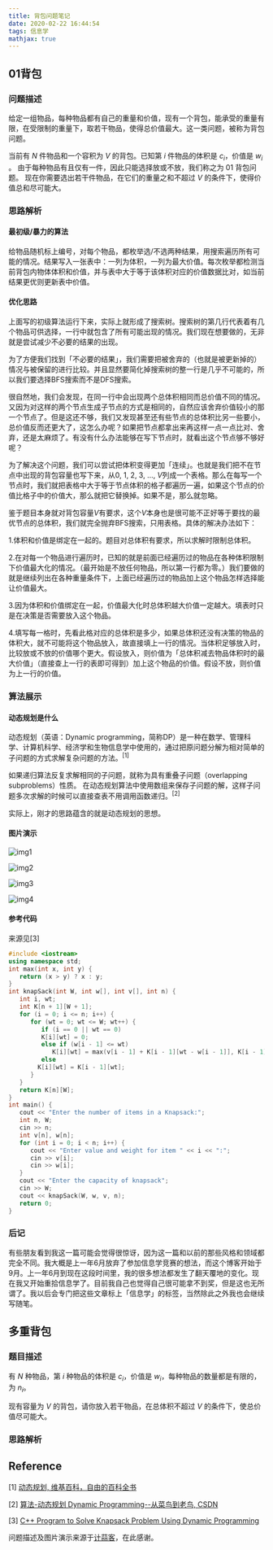 ```yaml
---
title: 背包问题笔记
date: 2020-02-22 16:44:54
tags: 信息学
mathjax: true
---
```


## 01背包

### 问题描述

给定一组物品，每种物品都有自己的重量和价值，现有一个背包，能承受的重量有限，在受限制的重量下，取若干物品，使得总价值最大。这一类问题，被称为背包问题。

<!--more-->

当前有 $N$ 件物品和一个容积为 $V$ 的背包。已知第 $i$ 件物品的体积是 $c_i$，价值是 $w_i$  。 由于每种物品有且仅有一件，因此只能选择放或不放，我们称之为 01 背包问题。 现在你需要选出若干件物品，在它们的重量之和不超过 $V$ 的条件下，使得价值总和尽可能大。 

### 思路解析

#### 最初级/暴力的算法

给物品随机标上编号，对每个物品，都枚举选/不选两种结果，用搜索遍历所有可能的情况。结果写入一张表中：一列为体积，一列为最大价值。每次枚举都检测当前背包内物体体积和价值，并与表中大于等于该体积对应的价值数据比对，如当前结果更优则更新表中价值。

#### 优化思路

上面写的初级算法运行下来，实际上就形成了搜索树。搜索树的第几行代表着有几个物品可供选择，一行中就包含了所有可能出现的情况。我们现在想要做的，无非就是尝试减少不必要的结果的出现。

为了方便我们找到「不必要的结果」，我们需要把被舍弃的（也就是被更新掉的）情况与被保留的进行比较。并且显然要简化掉搜索树的整一行是几乎不可能的，所以我们要选择BFS搜索而不是DFS搜索。

很自然地，我们会发现，在同一行中会出现两个总体积相同而总价值不同的情况。又因为对这样的两个节点生成子节点的方式是相同的，自然应该舍弃价值较小的那一个节点了。但是这还不够，我们又发现甚至还有些节点的总体积比另一些要小，总价值反而还更大了，这怎么办呢？如果把节点都拿出来再这样一点一点比对、舍弃，还是太麻烦了。有没有什么办法能够在写下节点时，就看出这个节点够不够好呢？

为了解决这个问题，我们可以尝试把体积变得更加「连续」。也就是我们把不在节点中出现的背包容量也写下来，从0, 1, 2, 3, ..., $V$列成一个表格。那么在每写一个节点时，我们就把表格中大于等于节点体积的格子都遍历一遍，如果这个节点的价值比格子中的价值大，那么就把它替换掉。如果不是，那么就忽略。

鉴于题目本身就对背包容量$V$有要求，这个$V$本身也是很可能不正好等于要找的最优节点的总体积，我们就完全抛弃BFS搜索，只用表格。具体的解决办法如下：

1.体积和价值是绑定在一起的。题目对总体积有要求，所以求解时限制总体积。

2.在对每一个物品进行遍历时，已知的就是前面已经遍历过的物品在各种体积限制下价值最大化的情况。（最开始是不放任何物品，所以第一行都为零。）我们要做的就是继续列出在各种重量条件下，上面已经遍历过的物品加上这个物品怎样选择能让价值最大。

3.因为体积和价值绑定在一起，价值最大化时总体积越大价值一定越大。填表时只是在决策是否需要放入这个物品。

4.填写每一格时，先看此格对应的总体积是多少，如果总体积还没有决策的物品的体积大，就不可能将这个物品放入，故直接填上一行的情况。当体积足够放入时，比较放或不放的价值哪个更大。假设放入，则价值为「总体积减去物品体积时的最大价值」（直接查上一行的表即可得到）加上这个物品的价值。假设不放，则价值为上一行的价值。

### 算法展示

#### 动态规划是什么

动态规划（英语：Dynamic programming，简称DP）是一种在数学、管理科学、计算机科学、经济学和生物信息学中使用的，通过把原问题分解为相对简单的子问题的方式求解复杂问题的方法。<sup>[1]</sup>

如果递归算法反复求解相同的子问题，就称为具有重叠子问题（overlapping subproblems）性质。 在动态规划算法中使用数组来保存子问题的解，这样子问题多次求解的时候可以直接查表不用调用函数递归。<sup>[2]</sup>

实际上，刚才的思路蕴含的就是动态规划的思想。

#### 图片演示

![img1](https://res.jisuanke.com/img/upload/20180314/9eaf31cae132f8ab5fd58b23cbdeecb081b6e838.png)

![img2](https://res.jisuanke.com/img/upload/20180314/da287b0ea6a685b628d4e0a7a37678bcfa038d35.png)

![img3](https://res.jisuanke.com/img/upload/20180314/8395d01da97dd456b8599cdcddc9646878e22456.png)

![img4](https://res.jisuanke.com/img/upload/20180314/ef51698c80b97f920538c50bd6ac862bf2577325.png)

#### 参考代码

来源见[3]

```c++
#include <iostream>
using namespace std;
int max(int x, int y) {
   return (x > y) ? x : y;
}
int knapSack(int W, int w[], int v[], int n) {
   int i, wt;
   int K[n + 1][W + 1];
   for (i = 0; i <= n; i++) {
      for (wt = 0; wt <= W; wt++) {
         if (i == 0 || wt == 0)
         K[i][wt] = 0;
         else if (w[i - 1] <= wt)
            K[i][wt] = max(v[i - 1] + K[i - 1][wt - w[i - 1]], K[i - 1][wt]);
         else
        K[i][wt] = K[i - 1][wt];
      }
   }
   return K[n][W];
}
int main() {
   cout << "Enter the number of items in a Knapsack:";
   int n, W;
   cin >> n;
   int v[n], w[n];
   for (int i = 0; i < n; i++) {
      cout << "Enter value and weight for item " << i << ":";
      cin >> v[i];
      cin >> w[i];
   }
   cout << "Enter the capacity of knapsack";
   cin >> W;
   cout << knapSack(W, w, v, n);
   return 0;
}
```

### 后记

有些朋友看到我这一篇可能会觉得很惊讶，因为这一篇和以前的那些风格和领域都完全不同。我大概是上一年6月放弃了参加信息学竞赛的想法，而这个博客开始于9月。上一年6月到现在这段时间里，我的很多想法都发生了翻天覆地的变化。现在我又开始重拾信息学了。目前我自己也觉得自己很可能拿不到奖，但是这也无所谓了。我以后会专门把这些文章标上「信息学」的标签，当然除此之外我也会继续写随笔。

## 多重背包

### 题目描述

有 $N$ 种物品，第 $i$ 种物品的体积是 $c_i$，价值是 $w_i$，每种物品的数量都是有限的，为 $n_i$。

现有容量为 $V$ 的背包，请你放入若干物品，在总体积不超过 $V$ 的条件下，使总价值尽可能大。

### 思路解析



## Reference

[1] [动态规划, 维基百科，自由的百科全书](https://zh.wikipedia.org/wiki/%E5%8A%A8%E6%80%81%E8%A7%84%E5%88%92)

[2] [算法-动态规划 Dynamic Programming--从菜鸟到老鸟, CSDN](https://blog.csdn.net/u013309870/article/details/75193592)

[3] [C++ Program to Solve Knapsack Problem Using Dynamic Programming](https://www.tutorialspoint.com/cplusplus-program-to-solve-knapsack-problem-using-dynamic-programming)

问题描述及图片演示来源于[计蒜客](https://www.jisuanke.com/)，在此感谢。